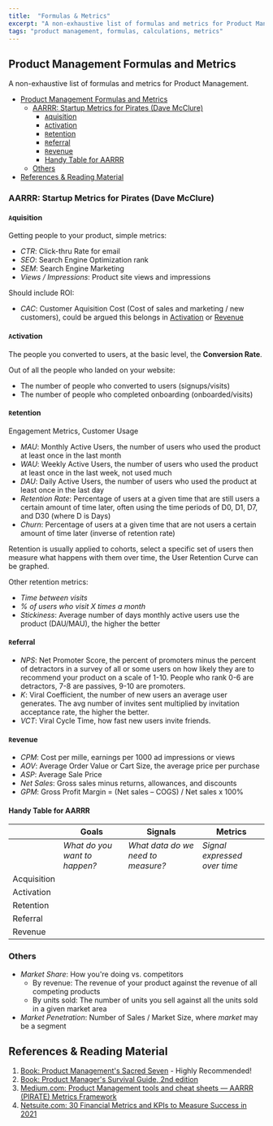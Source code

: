 ```yaml
---
title:  "Formulas & Metrics"
excerpt: "A non-exhaustive list of formulas and metrics for Product Management."
tags: "product management, formulas, calculations, metrics"
---
```


## Product Management Formulas and Metrics

A non-exhaustive list of formulas and metrics for Product Management.

- [Product Management Formulas and Metrics](#product-management-formulas-and-metrics)
  - [AARRR: Startup Metrics for Pirates (Dave McClure)](#aarrr-startup-metrics-for-pirates-dave-mcclure)
    - [`A`quisition](#aquisition)
    - [`A`ctivation](#activation)
    - [`R`etention](#retention)
    - [`R`eferral](#referral)
    - [`R`evenue](#revenue)
    - [Handy Table for AARRR](#handy-table-for-aarrr)
  - [Others](#others)
- [References & Reading Material](#references--reading-material)

### AARRR: Startup Metrics for Pirates (Dave McClure)

#### `A`quisition 

Getting people to your product, simple metrics:

- *CTR*: Click-thru Rate for email
- *SEO*: Search Engine Optimization rank
- *SEM*: Search Engine Marketing
- *Views / Impressions*: Product site views and impressions
 
Should include ROI:

- *CAC*: Customer Aquisition Cost (Cost of sales and marketing / new customers), could be argued this belongs in [Activation](#activation) or [Revenue](#revenue)

#### `A`ctivation  

The people you converted to users, at the basic level, the **Conversion Rate**. 

Out of all the people who landed on your website:

- The number of people who converted to users (signups/visits)
- The number of people who completed onboarding (onboarded/visits)

#### `R`etention 

Engagement Metrics, Customer Usage

- *MAU*: Monthly Active Users, the number of users who used the product at least once in the last month
- *WAU*: Weekly Active Users, the number of users who used the product at least once in the last week, not used much
- *DAU*: Daily Active Users, the number of users who used the product at least once in the last day
- *Retention Rate*: Percentage of users at a given time that are still users a certain amount of time later, often using the time periods of D0, D1, D7, and D30 (where D is Days)
- *Churn*: Percentage of users at a given time that are not users a certain amount of time later (inverse of retention rate)

Retention is usually applied to cohorts, select a specific set of users then measure what happens with them over time, the User Retention Curve can be graphed.

Other retention metrics:

- *Time between visits*
- *% of users who visit X times a month*
- *Stickiness*: Average number of days monthly active users use the product (DAU/MAU), the higher the better

#### `R`eferral  

- *NPS*: Net Promoter Score, the percent of promoters minus the percent of detractors in a survey of all or some users on how likely they are to recommend your product on a scale of 1-10. People who rank 0-6 are detractors, 7-8 are passives, 9-10 are promoters.
- *K*: Viral Coefficient, the number of new users an average user generates. The avg number of invites sent multiplied by invitation acceptance rate, the higher the better.
- *VCT*: Viral Cycle Time, how fast new users invite friends.

#### `R`evenue  

- *CPM*: Cost per mille, earnings per 1000 ad impressions or views
- *AOV*: Average Order Value or Cart Size, the average price per purchase
- *ASP*: Average Sale Price
- *Net Sales*: Gross sales minus returns, allowances, and discounts
- *GPM*: Gross Profit Margin = (Net sales – COGS) / Net sales x 100% 


#### Handy Table for AARRR

| |Goals|Signals|Metrics|
|-|-|-|-|
| | *What do you want to happen?* | *What data do we need to measure?* | *Signal expressed over time* |
| Acquisition | | | |
| Activation | | | |
| Retention | | | |
| Referral | | | |
| Revenue | | | |

### Others

- *Market Share*: How you're doing vs. competitors
  - By revenue: The revenue of your product against the revenue of all competing products
  - By units sold: The number of units you sell against all the units sold in a given market area
- *Market Penetration*: Number of Sales / Market Size, where *market* may be a segment



## References & Reading Material

1. [Book: Product Management's Sacred Seven](https://pmsacredseven.com/) - Highly Recommended!
1. [Book: Product Manager's Survival Guide, 2nd edition](https://www.oreilly.com/library/view/the-product-managers/9781260135244/)
1. [Medium.com: Product Management tools and cheat sheets — AARRR (PIRATE) Metrics Framework](https://matthewknoot.medium.com/product-management-tools-and-cheat-sheets-aarrr-pirate-metrics-framework-78abce368e8f)
1. [Netsuite.com: 30 Financial Metrics and KPIs to Measure Success in 2021](https://www.netsuite.com/portal/resource/articles/accounting/financial-kpis-metrics.shtml)